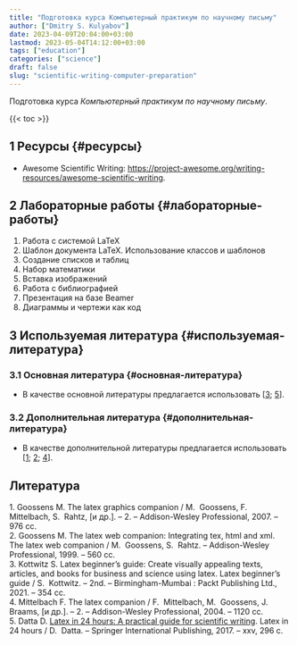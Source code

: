 ```yaml
---
title: "Подготовка курса Компьютерный практикум по научному письму"
author: ["Dmitry S. Kulyabov"]
date: 2023-04-09T20:04:00+03:00
lastmod: 2023-05-04T14:12:00+03:00
tags: ["education"]
categories: ["science"]
draft: false
slug: "scientific-writing-computer-preparation"
---
```


Подготовка курса _Компьютерный практикум по научному письму_.

<!--more-->

{{< toc >}}


## <span class="section-num">1</span> Ресурсы {#ресурсы}

-   Awesome Scientific Writing: <https://project-awesome.org/writing-resources/awesome-scientific-writing>.


## <span class="section-num">2</span> Лабораторные работы {#лабораторные-работы}

1.  Работа с системой LaTeX
2.  Шаблон документа LaTeX. Использование классов и шаблонов
3.  Создание списков и таблиц
4.  Набор математики
5.  Вставка изображений
6.  Работа с библиографией
7.  Презентация на базе Beamer
8.  Диаграммы и чертежи как код


## <span class="section-num">3</span> Используемая литература {#используемая-литература}


### <span class="section-num">3.1</span> Основная литература {#основная-литература}

-   В качестве основной литературы предлагается использовать [<a href="#citeproc_bib_item_3">3</a>; <a href="#citeproc_bib_item_5">5</a>].


### <span class="section-num">3.2</span> Дополнительная литература {#дополнительная-литература}

-   В качестве дополнительной литературы предлагается использовать [<a href="#citeproc_bib_item_1">1</a>; <a href="#citeproc_bib_item_2">2</a>; <a href="#citeproc_bib_item_4">4</a>].

## Литература

<div class="csl-bib-body">
  <div class="csl-entry"><a id="citeproc_bib_item_1"></a>1.	Goossens M. The latex graphics companion / M.  Goossens, F.  Mittelbach, S.  Rahtz, [и др.]. – 2. – Addison-Wesley Professional, 2007. – 976 сс.</div>
  <div class="csl-entry"><a id="citeproc_bib_item_2"></a>2.	Goossens M. The latex web companion: Integrating tex, html and xml. The latex web companion / M.  Goossens, S.  Rahtz. – Addison-Wesley Professional, 1999. – 560 сс.</div>
  <div class="csl-entry"><a id="citeproc_bib_item_3"></a>3.	Kottwitz S. Latex beginner’s guide: Create visually appealing texts, articles, and books for business and science using latex. Latex beginner’s guide / S.  Kottwitz. – 2nd. – Birmingham-Mumbai : Packt Publishing Ltd., 2021. – 354 сс.</div>
  <div class="csl-entry"><a id="citeproc_bib_item_4"></a>4.	Mittelbach F. The latex companion / F.  Mittelbach, M.  Goossens, J.  Braams, [и др.]. – 2. – Addison-Wesley Professional, 2004. – 1120 сс.</div>
  <div class="csl-entry"><a id="citeproc_bib_item_5"></a>5.	Datta D. <a href="https://doi.org/10.1007/978-3-319-47831-9">Latex in 24 hours: A practical guide for scientific writing</a>. Latex in 24 hours / D.  Datta. – Springer International Publishing, 2017. – xxv, 296 с.</div>
</div>
